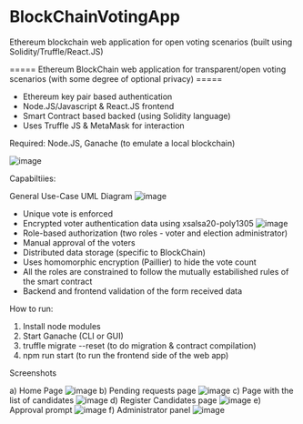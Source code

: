 # BlockChainVotingApp
Ethereum blockchain web application for open voting scenarios (built using Solidity/Truffle/React.JS)


===== Ethereum BlockChain web application for transparent/open voting scenarios (with some degree of optional privacy) =====

- Ethereum key pair based authentication
- Node.JS/Javascript & React.JS frontend
- Smart Contract based backed (using Solidity language)
- Uses Truffle JS & MetaMask for interaction

Required: Node.JS, Ganache (to emulate a local blockchain)

![image](https://user-images.githubusercontent.com/56070218/195163310-3c0ea7c2-0129-4977-bdae-89e740045eef.png)


Capabiltiies:

General Use-Case UML Diagram
![image](https://user-images.githubusercontent.com/56070218/195162765-60ed9c60-f524-4f78-9b65-834bfcab9285.png)

- Unique vote is enforced
- Encrypted voter authentication data using xsalsa20-poly1305
![image](https://user-images.githubusercontent.com/56070218/195162976-815b532f-79bb-4bba-9ac9-271a6e9449d3.png)
- Role-based authorization (two roles - voter and election administrator)
- Manual approval of the voters
- Distributed data storage (specific to BlockChain)
- Uses homomorphic encryption (Paillier) to hide the vote count 
- All the roles are constrained to follow the mutually estabilished rules of the smart contract
- Backend and frontend validation of the form received data

How to run:
1) Install node modules
2) Start Ganache (CLI or GUI)
3) truffle migrate --reset (to do migration & contract compilation)
4) npm run start (to run the frontend side of the web app)

Screenshots

a) Home Page 
![image](https://user-images.githubusercontent.com/56070218/195163427-ca9104c6-f944-41f8-80c8-4380c831df99.png)
b) Pending requests page 
![image](https://user-images.githubusercontent.com/56070218/195163087-147f3ec2-099e-4bde-8870-cd83338145da.png)
c) Page with the list of candidates
![image](https://user-images.githubusercontent.com/56070218/195163198-e83ff2f0-38f2-4f5d-8330-f444472b2997.png)
d) Register Candidates page
![image](https://user-images.githubusercontent.com/56070218/195163507-8b790183-c6e5-4305-aa9b-28cb3266f6b5.png)
e) Approval prompt 
![image](https://user-images.githubusercontent.com/56070218/195163600-987ea8e9-f66a-4837-af01-67622e3fc7e1.png)
f) Administrator panel
![image](https://user-images.githubusercontent.com/56070218/195163622-a1c781fe-a44e-4625-acb8-06354fb0621b.png)




